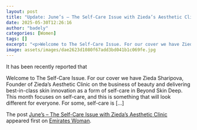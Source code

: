 ```yaml
---
layout: post
title: "Update: June’s – The Self-Care Issue with Zieda’s Aesthetic Clinic"
date: 2025-05-30T12:26:16
author: "badely"
categories: [Women]
tags: []
excerpt: "<p>Welcome to The Self-Care Issue. For our cover we have Zieda Sharipova, Founder of Zieda’s Aesthetic Clinic on the business of beauty and delivering"
image: assets/images/dae2623d1080f67add3bd041b1c069fe.jpg
---
```


It has been recently reported that <p>Welcome to The Self-Care Issue. For our cover we have Zieda Sharipova, Founder of Zieda’s Aesthetic Clinic on the business of beauty and delivering best-in-class skin innovation as a form of self-care in Beyond Skin Deep. This month focuses on self-care, and this is something that will look different for everyone. For some, self-care is [&#8230;]</p>
<p>The post <a href="https://emirateswoman.com/junes-the-self-care-issue-with-ziedas-aesthetic-clinic/" rel="nofollow">June&#8217;s &#8211; The Self-Care Issue with Zieda’s Aesthetic Clinic</a> appeared first on <a href="https://emirateswoman.com" rel="nofollow">Emirates Woman</a>.</p>

